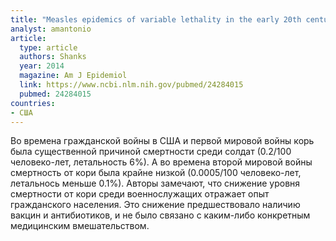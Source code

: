 ```yaml
---
title: "Measles epidemics of variable lethality in the early 20th century"
analyst: amantonio
article:
  type: article
  authors: Shanks
  year: 2014
  magazine: Am J Epidemiol
  link: https://www.ncbi.nlm.nih.gov/pubmed/24284015
  pubmed: 24284015
countries:
- США
---
```


Во времена гражданской войны в США и первой мировой войны корь была существенной причиной смертности среди солдат (0.2/100 человеко-лет, летальность 6%). А во времена второй мировой войны смертность от кори была крайне низкой (0.0005/100 человеко-лет, летальнось меньше 0.1%).
Авторы замечают, что снижение уровня смертности от кори среди военнослужащих отражает опыт гражданского населения. Это снижение предшествовало наличию вакцин и антибиотиков, и не было связано с каким-либо конкретным медицинским вмешательством.
